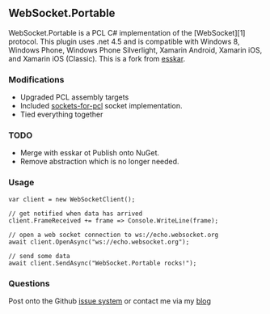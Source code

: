 ## WebSocket.Portable

WebSocket.Portable is a PCL C# implementation of the [WebSocket][1] protocol. This plugin uses .net 4.5 and is compatible with Windows 8, Windows Phone, Windows Phone Silverlight, Xamarin Android, Xamarin iOS, and Xamarin iOS (Classic). This is a fork from [esskar](https://github.com/esskar/WebSocket.Portable).

### Modifications

- Upgraded PCL assembly targets
- Included [sockets-for-pcl](https://github.com/rdavisau/sockets-for-pcl) socket implementation.
- Tied everything together

### TODO

- Merge with esskar ot Publish onto  NuGet.
- Remove abstraction which is no longer needed.

### Usage

    var client = new WebSocketClient();
	
	// get notified when data has arrived
	client.FrameReceived += frame => Console.WriteLine(frame);

	// open a web socket connection to ws://echo.websocket.org
    await client.OpenAsync("ws://echo.websocket.org");

	// send some data
    await client.SendAsync("WebSocket.Portable rocks!");

### Questions

Post onto the Github [issue system](https://github.com/NVentimiglia/WebSocket.Portable) or contact me via my [blog](http://nicholasventimiglia.com)
